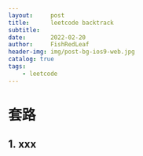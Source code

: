 ```yaml
---
layout:     post
title:      leetcode backtrack
subtitle:   
date:       2022-02-20
author:     FishRedLeaf
header-img: img/post-bg-ios9-web.jpg
catalog: true
tags:
    - leetcode
---
```



# 套路
## 1. xxx
